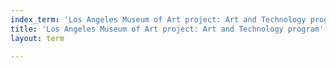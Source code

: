 ```yaml
---
index_term: 'Los Angeles Museum of Art project: Art and Technology program'
title: 'Los Angeles Museum of Art project: Art and Technology program'
layout: term

---
```

